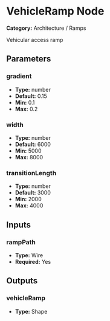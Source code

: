 
# VehicleRamp Node

**Category:** Architecture / Ramps

Vehicular access ramp

## Parameters


### gradient
- **Type:** number
- **Default:** 0.15
- **Min:** 0.1
- **Max:** 0.2



### width
- **Type:** number
- **Default:** 6000
- **Min:** 5000
- **Max:** 8000



### transitionLength
- **Type:** number
- **Default:** 3000
- **Min:** 2000
- **Max:** 4000



## Inputs


### rampPath
- **Type:** Wire
- **Required:** Yes



## Outputs


### vehicleRamp
- **Type:** Shape




